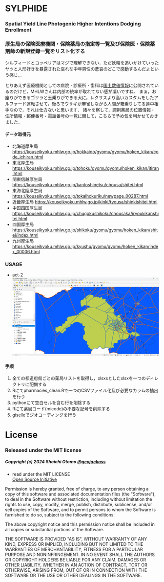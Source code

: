 # SYLPHIDE
### Spatial Yield Line Photogenic Higher Intentions Dodging Enrollment
### 厚生局の保険医療機関・保険薬局の指定等一覧及び保険医・保険薬剤師の新規登録一覧をリスト化する
シルフィードとコッペリアはマジで理解できない．ただ妖精を追いかけていったヤツと人形好きを暴露された哀れな中年男性の悲哀のどこで感動するんだよという感じ…

とりあえず医療機関としての病院・診療所・歯科は[国土数値情報](https://nlftp.mlit.go.jp/)に公開されているのだけど，MHLWさんは内部の統率が取れてない感が凄いですね．
まぁ，お座りができるゴリラと玉乗りができる犬に，レクサスより高いカスタムをしたアルファード運転させて，後ろでウサギが麻雀しながら人間が箱乗りしてる連中相手なので，それは仕方ないと思います．
諸々を察して，調剤薬局の位置情報・住所情報・郵便番号・電話番号の一覧に関して，こちらで予め気を利かせておきました．

#### データ取得元
- 北海道厚生局
https://kouseikyoku.mhlw.go.jp/hokkaido/gyomu/gyomu/hoken_kikan/code_ichiran.html
- 東北厚生局
https://kouseikyoku.mhlw.go.jp/tohoku/gyomu/gyomu/hoken_kikan/itiran.html
- 関東信越厚生局
https://kouseikyoku.mhlw.go.jp/kantoshinetsu/chousa/shitei.html
- 東海北陸厚生局
https://kouseikyoku.mhlw.go.jp/tokaihokuriku/newpage_00287.html
- 近畿厚生局
https://kouseikyoku.mhlw.go.jp/kinki/tyousa/shinkishitei.html
- 中国四国厚生局
https://kouseikyoku.mhlw.go.jp/chugokushikoku/chousaka/iryoukikanshitei.html
- 四国厚生局
https://kouseikyoku.mhlw.go.jp/shikoku/gyomu/gyomu/hoken_kikan/shitei/index.html
- 九州厚生局
https://kouseikyoku.mhlw.go.jp/kyushu/gyomu/gyomu/hoken_kikan/index_00006.html

### USAGE
- act-2
![act-2](fig/act-2.png "act-2")

#### 手順

1. 全ての都道府県ごとの薬局リストを取得し，xlsxsとしたxlsxを一つのディレクトリに配備する
2. Rにてpharmacies_clean.Rで一つのCSVファイル化及び必要なカラムの抽出を行う
3. pythonにて空白セルを含む行を削除する
4. Rにて薬局コード(micode)の不要な記号を削除する
5. [giselle](https://github.com/geojackass/giselle)でジオコーディングを行う

License
=======
### Released under the MIT license
##### Copyright (c) 2024 Shoichi Otomo [@geojackass](https://geojackass.com/)

- read under the MIT LICENSE  
[Open Source Initiative](http://opensource.org/licenses/mit-license.php)  

Permission is hereby granted, free of charge, to any person obtaining a copy of this software and associated documentation files (the "Software"), to deal in the Software without restriction, including without limitation the rights to use, copy, modify, merge, publish, distribute, sublicense, and/or sell copies of the Software, and to permit persons to whom the Software is furnished to do so, subject to the following conditions:  

The above copyright notice and this permission notice shall be included in all copies or substantial portions of the Software.  

THE SOFTWARE IS PROVIDED "AS IS", WITHOUT WARRANTY OF ANY KIND, EXPRESS OR IMPLIED, INCLUDING BUT NOT LIMITED TO THE WARRANTIES OF MERCHANTABILITY, FITNESS FOR A PARTICULAR PURPOSE AND NONINFRINGEMENT. IN NO EVENT SHALL THE AUTHORS OR COPYRIGHT HOLDERS BE LIABLE FOR ANY CLAIM, DAMAGES OR OTHER LIABILITY, WHETHER IN AN ACTION OF CONTRACT, TORT OR OTHERWISE, ARISING FROM, OUT OF OR IN CONNECTION WITH THE SOFTWARE OR THE USE OR OTHER DEALINGS IN THE SOFTWARE.
